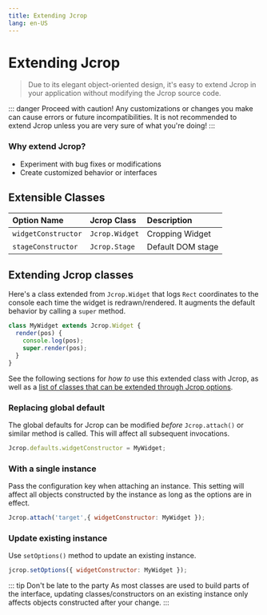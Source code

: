 ```yaml
---
title: Extending Jcrop
lang: en-US
---
```


# Extending Jcrop

> Due to its elegant object-oriented design, it's easy to extend Jcrop
in your application without modifying the Jcrop source code.

::: danger Proceed with caution!
Any customizations or changes you make can cause errors
or future incompatibilities. It is not recommended to extend Jcrop
unless you are very sure of what you're doing!
:::

### Why extend Jcrop?

  * Experiment with bug fixes or modifications
  * Create customized behavior or interfaces

## Extensible Classes

| Option Name             | Jcrop Class      | Description                   |
|:----------------------- |:---------------- |:----------------------------- |
| `widgetConstructor`     | `Jcrop.Widget`   | Cropping Widget               |
| `stageConstructor`      | `Jcrop.Stage`    | Default DOM stage             |

## Extending Jcrop classes

Here's a class extended from `Jcrop.Widget` that logs `Rect`
coordinates to the console each time the widget is redrawn/rendered.
It augments the default behavior by calling a `super` method.

```js
class MyWidget extends Jcrop.Widget {
  render(pos) {
    console.log(pos);
    super.render(pos);
  }
}
```

See the following sections for _how to_ use this extended class
with Jcrop, as well as a [list of classes that can be extended
through Jcrop options](#extensible-classes).

### Replacing global default

The global defaults for Jcrop can be modified _before_ `Jcrop.attach()`
or similar method is called. This will affect all subsequent invocations.

```js
Jcrop.defaults.widgetConstructor = MyWidget;
```

### With a single instance

Pass the configuration key when attaching an instance. This setting
will affect all objects constructed by the instance as long as the
options are in effect.

```js
Jcrop.attach('target',{ widgetConstructor: MyWidget });
```

### Update existing instance

Use `setOptions()` method to update an existing instance.

```js
jcrop.setOptions({ widgetConstructor: MyWidget });
```

::: tip Don't be late to the party
As most classes are used to build parts of the interface, updating
classes/constructors on an existing instance only affects
objects constructed after your change.
:::

